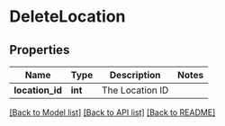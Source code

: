 # DeleteLocation

## Properties
Name | Type | Description | Notes
------------ | ------------- | ------------- | -------------
**location_id** | **int** | The Location ID | 

[[Back to Model list]](../../README.md#documentation-for-models) [[Back to API list]](../../README.md#documentation-for-api-endpoints) [[Back to README]](../../README.md)

